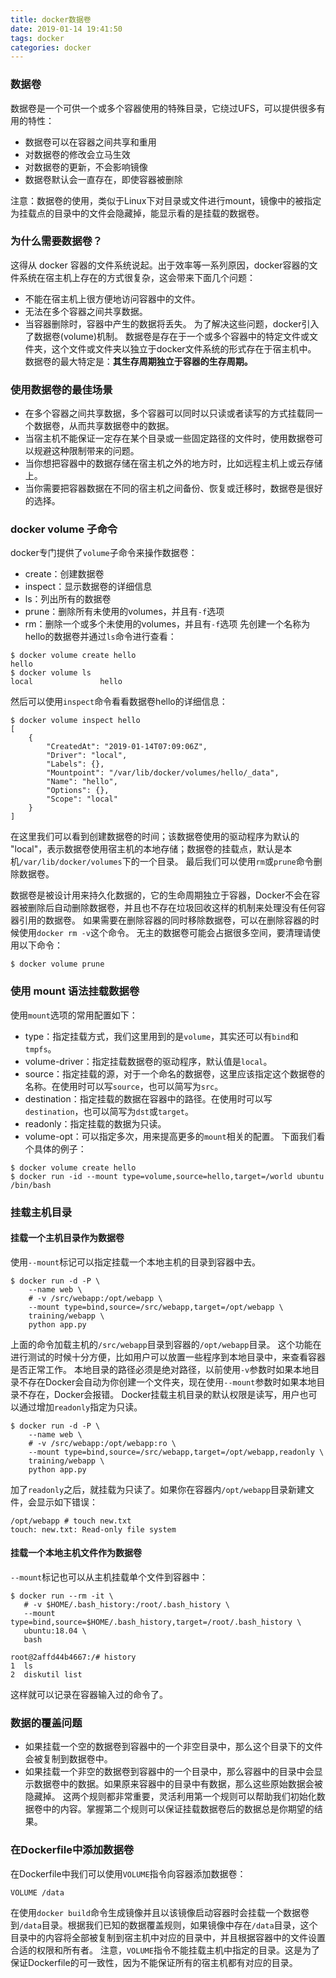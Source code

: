 ```yaml
---
title: docker数据卷
date: 2019-01-14 19:41:50
tags: docker
categories: docker
---
```


### 数据卷
数据卷是一个可供一个或多个容器使用的特殊目录，它绕过UFS，可以提供很多有用的特性：
* 数据卷可以在容器之间共享和重用
* 对数据卷的修改会立马生效
* 对数据卷的更新，不会影响镜像
* 数据卷默认会一直存在，即使容器被删除

注意：数据卷的使用，类似于Linux下对目录或文件进行mount，镜像中的被指定为挂载点的目录中的文件会隐藏掉，能显示看的是挂载的数据卷。

### 为什么需要数据卷？
这得从 docker 容器的文件系统说起。出于效率等一系列原因，docker容器的文件系统在宿主机上存在的方式很复杂，这会带来下面几个问题：
* 不能在宿主机上很方便地访问容器中的文件。
* 无法在多个容器之间共享数据。
* 当容器删除时，容器中产生的数据将丢失。
为了解决这些问题，docker引入了数据卷(volume)机制。
数据卷是存在于一个或多个容器中的特定文件或文件夹，这个文件或文件夹以独立于docker文件系统的形式存在于宿主机中。
数据卷的最大特定是：__其生存周期独立于容器的生存周期。__

<!-- more -->

### 使用数据卷的最佳场景
* 在多个容器之间共享数据，多个容器可以同时以只读或者读写的方式挂载同一个数据卷，从而共享数据卷中的数据。
* 当宿主机不能保证一定存在某个目录或一些固定路径的文件时，使用数据卷可以规避这种限制带来的问题。
* 当你想把容器中的数据存储在宿主机之外的地方时，比如远程主机上或云存储上。
* 当你需要把容器数据在不同的宿主机之间备份、恢复或迁移时，数据卷是很好的选择。

### docker volume 子命令
docker专门提供了`volume`子命令来操作数据卷：
* create：创建数据卷
* inspect：显示数据卷的详细信息
* ls：列出所有的数据卷
* prune：删除所有未使用的volumes，并且有`-f`选项
* rm：删除一个或多个未使用的volumes，并且有`-f`选项
先创建一个名称为hello的数据卷并通过`ls`命令进行查看：
```
$ docker volume create hello
hello
$ docker volume ls
local               hello
```
然后可以使用`inspect`命令看看数据卷hello的详细信息：
```
$ docker volume inspect hello
[
    {
        "CreatedAt": "2019-01-14T07:09:06Z",
        "Driver": "local",
        "Labels": {},
        "Mountpoint": "/var/lib/docker/volumes/hello/_data",
        "Name": "hello",
        "Options": {},
        "Scope": "local"
    }
]
```
在这里我们可以看到创建数据卷的时间；该数据卷使用的驱动程序为默认的 "local"，表示数据卷使用宿主机的本地存储；数据卷的挂载点，默认是本机`/var/lib/docker/volumes`下的一个目录。
最后我们可以使用`rm`或`prune`命令删除数据卷。

数据卷是被设计用来持久化数据的，它的生命周期独立于容器，Docker不会在容器被删除后自动删除数据卷，并且也不存在垃圾回收这样的机制来处理没有任何容器引用的数据卷。
如果需要在删除容器的同时移除数据卷，可以在删除容器的时候使用`docker rm -v`这个命令。
无主的数据卷可能会占据很多空间，要清理请使用以下命令：
```
$ docker volume prune
```

### 使用 mount 语法挂载数据卷
使用`mount`选项的常用配置如下：
* type：指定挂载方式，我们这里用到的是`volume`，其实还可以有`bind`和`tmpfs`。
* volume-driver：指定挂载数据卷的驱动程序，默认值是`local`。
* source：指定挂载的源，对于一个命名的数据卷，这里应该指定这个数据卷的名称。在使用时可以写`source`，也可以简写为`src`。
* destination：指定挂载的数据在容器中的路径。在使用时可以写`destination`，也可以简写为`dst`或`target`。
* readonly：指定挂载的数据为只读。
* volume-opt：可以指定多次，用来提高更多的`mount`相关的配置。
下面我们看个具体的例子：
```
$ docker volume create hello
$ docker run -id --mount type=volume,source=hello,target=/world ubuntu /bin/bash
```

### 挂载主机目录

#### 挂载一个主机目录作为数据卷
使用`--mount`标记可以指定挂载一个本地主机的目录到容器中去。
```shell
$ docker run -d -P \
    --name web \
    # -v /src/webapp:/opt/webapp \
    --mount type=bind,source=/src/webapp,target=/opt/webapp \
    training/webapp \
    python app.py
```
上面的命令加载主机的`/src/webapp`目录到容器的`/opt/webapp`目录。
这个功能在进行测试的时候十分方便，比如用户可以放置一些程序到本地目录中，来查看容器是否正常工作。
本地目录的路径必须是绝对路径，以前使用`-v`参数时如果本地目录不存在Docker会自动为你创建一个文件夹，现在使用`--mount`参数时如果本地目录不存在，Docker会报错。
Docker挂载主机目录的默认权限是读写，用户也可以通过增加`readonly`指定为只读。
```shell
$ docker run -d -P \
    --name web \
    # -v /src/webapp:/opt/webapp:ro \
    --mount type=bind,source=/src/webapp,target=/opt/webapp,readonly \
    training/webapp \
    python app.py
```
加了`readonly`之后，就挂载为只读了。如果你在容器内`/opt/webapp`目录新建文件，会显示如下错误：
```
/opt/webapp # touch new.txt
touch: new.txt: Read-only file system
```

#### 挂载一个本地主机文件作为数据卷
`--mount`标记也可以从主机挂载单个文件到容器中：
```
$ docker run --rm -it \
   # -v $HOME/.bash_history:/root/.bash_history \
   --mount type=bind,source=$HOME/.bash_history,target=/root/.bash_history \
   ubuntu:18.04 \
   bash

root@2affd44b4667:/# history
1  ls
2  diskutil list
```
这样就可以记录在容器输入过的命令了。

### 数据的覆盖问题
* 如果挂载一个空的数据卷到容器中的一个非空目录中，那么这个目录下的文件会被复制到数据卷中。
* 如果挂载一个非空的数据卷到容器中的一个目录中，那么容器中的目录中会显示数据卷中的数据。如果原来容器中的目录中有数据，那么这些原始数据会被隐藏掉。
这两个规则都非常重要，灵活利用第一个规则可以帮助我们初始化数据卷中的内容。掌握第二个规则可以保证挂载数据卷后的数据总是你期望的结果。

### 在Dockerfile中添加数据卷
在Dockerfile中我们可以使用`VOLUME`指令向容器添加数据卷：
```
VOLUME /data
```
在使用`docker build`命令生成镜像并且以该镜像启动容器时会挂载一个数据卷到`/data`目录。根据我们已知的数据覆盖规则，如果镜像中存在`/data`目录，这个目录中的内容将全部被复制到宿主机中对应的目录中，并且根据容器中的文件设置合适的权限和所有者。
注意，`VOLUME`指令不能挂载主机中指定的目录。这是为了保证Dockerfile的可一致性，因为不能保证所有的宿主机都有对应的目录。
